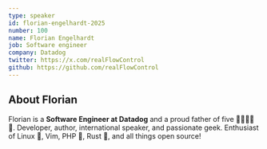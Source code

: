 ```yaml
---
type: speaker
id: florian-engelhardt-2025
number: 100
name: Florian Engelhardt
job: Software engineer
company: Datadog
twitter: https://x.com/realFlowControl
github: https://github.com/realFlowControl
---
```


## About Florian

Florian is a **Software Engineer at Datadog** and a proud father of five 👧🧒🧒🧒👧. Developer, author, international speaker, and passionate geek. Enthusiast of Linux 🐧, Vim, PHP 🐘, Rust 🦀, and all things open source!
